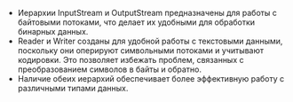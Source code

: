 * Иерархии InputStream и OutputStream предназначены для работы с байтовыми потоками, 
  что делает их удобными для обработки бинарных данных. 
* Reader и Writer созданы для удобной работы с текстовыми данными, поскольку они оперируют 
  символьными потоками и учитывают кодировки. Это позволяет избежать проблем, связанных с
  преобразованием символов в байты и обратно.
* Наличие обеих иерархий обеспечивает более эффективную работу с различными типами данных.

